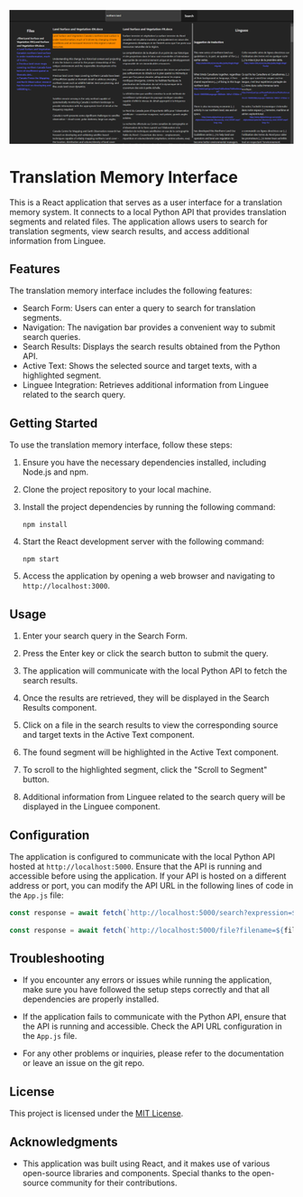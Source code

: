 ![txmem](/static/images/txmem.png)

# Translation Memory Interface

This is a React application that serves as a user interface for a translation memory system. It connects to a local Python API that provides translation segments and related files. The application allows users to search for translation segments, view search results, and access additional information from Linguee.

## Features

The translation memory interface includes the following features:

- Search Form: Users can enter a query to search for translation segments.
- Navigation: The navigation bar provides a convenient way to submit search queries.
- Search Results: Displays the search results obtained from the Python API.
- Active Text: Shows the selected source and target texts, with a highlighted segment.
- Linguee Integration: Retrieves additional information from Linguee related to the search query.

## Getting Started

To use the translation memory interface, follow these steps:

1. Ensure you have the necessary dependencies installed, including Node.js and npm.

2. Clone the project repository to your local machine.

3. Install the project dependencies by running the following command:

   ```
   npm install
   ```

4. Start the React development server with the following command:

   ```
   npm start
   ```

5. Access the application by opening a web browser and navigating to `http://localhost:3000`.

## Usage

1. Enter your search query in the Search Form.

2. Press the Enter key or click the search button to submit the query.

3. The application will communicate with the local Python API to fetch the search results.

4. Once the results are retrieved, they will be displayed in the Search Results component.

5. Click on a file in the search results to view the corresponding source and target texts in the Active Text component.

6. The found segment will be highlighted in the Active Text component.

7. To scroll to the highlighted segment, click the "Scroll to Segment" button.

8. Additional information from Linguee related to the search query will be displayed in the Linguee component.

## Configuration

The application is configured to communicate with the local Python API hosted at `http://localhost:5000`. Ensure that the API is running and accessible before using the application. If your API is hosted on a different address or port, you can modify the API URL in the following lines of code in the `App.js` file:

```javascript
const response = await fetch(`http://localhost:5000/search?expression=${query}`);
```

```javascript
const response = await fetch(`http://localhost:5000/file?filename=${filename}`);
```

## Troubleshooting

- If you encounter any errors or issues while running the application, make sure you have followed the setup steps correctly and that all dependencies are properly installed.

- If the application fails to communicate with the Python API, ensure that the API is running and accessible. Check the API URL configuration in the `App.js` file.

- For any other problems or inquiries, please refer to the documentation or leave an issue on the git repo.

## License

This project is licensed under the [MIT License](LICENSE).

## Acknowledgments

- This application was built using React, and it makes use of various open-source libraries and components. Special thanks to the open-source community for their contributions.